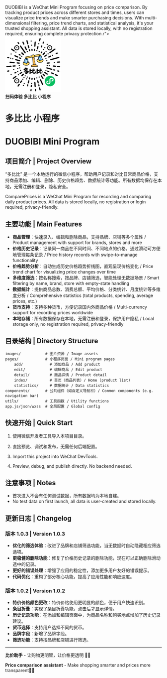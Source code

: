 <div align="## 项目简介 | Project Overview

"多比比"是一款专注于价格比较的微信小程序，帮助用户追踪和对比日常商品价格。通过记录商品在不同店铺、不同时间的价格，用户可以直观地看到价格趋势，做出更明智的购买决策。支持多维度筛选、价格趋势图表、数据统计分析等功能，是您省钱购物的得力助手。所有数据完全保存在本地，无需注册和登录，充分保障用户隐私安全。

DUOBIBI is a WeChat Mini Program focusing on price comparison. By tracking product prices across different stores and times, users can visualize price trends and make smarter purchasing decisions. With multi-dimensional filtering, price trend charts, and statistical analysis, it's your trusted shopping assistant. All data is stored locally, with no registration required, ensuring complete privacy protection.r">
	<img src="./小程序二维码.jpg" alt="ComparePrices小程序二维码" width="180" />
	<br />
	<b>扫码体验 多比比 小程序</b>
</div>

# 多比比 小程序

# DUOBIBI Mini Program



## 项目简介 | Project Overview

“多比比” 是一个本地运行的微信小程序，帮助用户记录和对比日常商品价格，支持商品添加、编辑、删除、历史价格趋势、数据统计等功能。所有数据均保存在本地，无需注册和登录，隐私安全。

ComparePrices is a WeChat Mini Program for recording and comparing daily product prices. All data is stored locally, no registration or login required, privacy-friendly.



## 主要功能 | Main Features

- **商品管理**：快速录入、编辑和删除商品，支持品牌、店铺等多个属性 / Product management with support for brands, stores and more
- **价格历史记录**：记录同一商品在不同时间、不同地点的价格，通过滑动可方便地管理每条记录 / Price history records with swipe-to-manage functionality
- **价格趋势分析**：自动生成历史价格趋势折线图，直观呈现价格变化 / Price trend chart for visualizing price changes over time
- **多维度筛选**：按名称搜索，按品牌、店铺筛选，智能处理无数据场景 / Smart filtering by name, brand, store with empty-state handling
- **数据统计**：提供商品总数、消费总额、平均价格、分类统计、月度统计等多维度分析 / Comprehensive statistics (total products, spending, average prices, etc.)
- **货币支持**：支持多种货币，方便记录国内外商品价格 / Multi-currency support for recording prices worldwide
- **本地存储**：所有数据保存在本地，无需注册和登录，保护用户隐私 / Local storage only, no registration required, privacy-friendly



## 目录结构 | Directory Structure

```
images/           # 图片资源 / Image assets
pages/            # 小程序页面 / Mini program pages
	add/            # 添加商品 / Add product
	edit/           # 编辑商品 / Edit product
	detail/         # 商品详情 / Product detail
	index/          # 首页（商品列表）/ Home (product list)
	statistics/     # 数据统计 / Data statistics
components/       # 公共组件（如自定义导航栏）/ Common components (e.g. navigation bar)
utils/            # 工具函数 / Utility functions
app.js/json/wxss  # 全局配置 / Global config
```



## 快速开始 | Quick Start

1. 使用微信开发者工具导入本项目目录。
2. 直接预览、调试和发布，无需任何后端配置。

1. Import this project into WeChat DevTools.
2. Preview, debug, and publish directly. No backend needed.



## 注意事项 | Notes

- 首次进入不会有任何测试数据，所有数据均为本地自建。
- No test data on first launch, all data is user-created and stored locally.



## 更新日志 | Changelog

### 版本 1.0.3 | Version 1.0.3

- **优化的筛选体验**：改进了品牌和店铺筛选功能，当无数据时自动隐藏相应筛选选项。
- **更稳健的删除功能**：修复了价格历史记录的删除功能，现在可以正确删除滑动选中的记录。
- **更好的错误处理**：增强了应用的稳定性，添加更多用户友好的错误提示。
- **代码优化**：重构了部分核心功能，提高了应用性能和响应速度。

### 版本 1.0.2 | Version 1.0.2

- **特价价格颜色更改**：特价价格使用更明显的颜色，便于用户快速识别。
- **条目折叠**：实现了条目折叠功能，点击后才显示详情。
- **历史记录功能**：在添加和编辑页面中，为商品名称和购买地点增加了历史记录建议。
- **货币选择**：支持用户选择不同的货币。
- **品牌字段**：新增了品牌字段。
- **筛选功能**：支持按品牌和店铺进行筛选。

---

**比价助手** - 让购物更明智，让价格更透明 🛒✨

**Price comparison assistant** - Make shopping smarter and prices more transparent🛒✨

